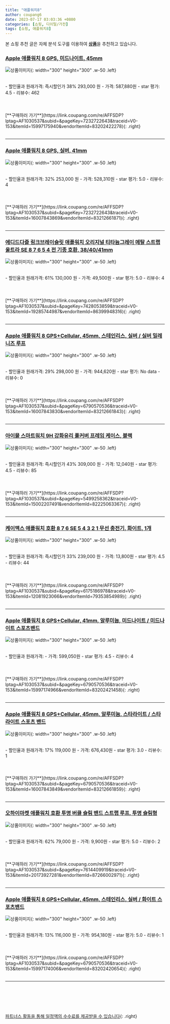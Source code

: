 ```yaml
---
title: "애플워치8"
author: coupang6
date: 2023-07-17 03:03:36 +0800
categories: [쇼핑, 디이털/가전]
tags: [쇼핑, 애플워치8]
---
```


본 쇼핑 추천 글은 자체 분석 도구를 이용하여 [**상품**](https://link.coupang.com/a/bao1ui)을 추천하고 있습니다.

### [Apple 애플워치 8 GPS, 미드나이트, 45mm](https://link.coupang.com/re/AFFSDP?lptag=AF1030537&subid=&pageKey=7232722643&traceid=V0-153&itemId=15997175940&vendorItemId=83202422278)

![상품이미지](https://thumbnail6.coupangcdn.com/thumbnails/remote/230x230ex/image/retail/images/2022/09/21/15/3/36846822-64d3-42fc-a16f-0022efcdd11c.jpg){: width="300" height="300" .w-50 .left}


<br>
- 할인율과 원래가격: 즉시할인가 38%  293,000   원
- 가격: 587,880원
- star 평가: 4.5
- 리뷰수: 462
<br>
<br>
<br>
<br>
[**구매하러 가기**](https://link.coupang.com/re/AFFSDP?lptag=AF1030537&subid=&pageKey=7232722643&traceid=V0-153&itemId=15997175940&vendorItemId=83202422278){: .right}
<br>
<br>

---

### [Apple 애플워치 8 GPS, 실버, 41mm](https://link.coupang.com/re/AFFSDP?lptag=AF1030537&subid=&pageKey=7232722643&traceid=V0-153&itemId=16007843869&vendorItemId=83212661871)

![상품이미지](https://thumbnail8.coupangcdn.com/thumbnails/remote/230x230ex/image/retail/images/2022/09/22/12/6/5925e88e-513d-41a6-8a50-cbfa301209db.jpg){: width="300" height="300" .w-50 .left}


<br>
- 할인율과 원래가격: 32%  253,000   원
- 가격: 528,310원
- star 평가: 5.0
- 리뷰수: 4
<br>
<br>
<br>
<br>
[**구매하러 가기**](https://link.coupang.com/re/AFFSDP?lptag=AF1030537&subid=&pageKey=7232722643&traceid=V0-153&itemId=16007843869&vendorItemId=83212661871){: .right}
<br>
<br>

---

### [에디드다즐 링크브레이슬릿 애플워치 오리지널 티타늄그레이 메탈 스트랩 울트라 SE 8 7 6 5 4 전 기종 호환, 38/40/41mm](https://link.coupang.com/re/AFFSDP?lptag=AF1030537&subid=&pageKey=7428053859&traceid=V0-153&itemId=19285744987&vendorItemId=86399948316)

![상품이미지](https://thumbnail7.coupangcdn.com/thumbnails/remote/230x230ex/image/vendor_inventory/efd5/bcf597ad705cfe2a6762aa641a82707169a3493d3074fd21a0c1890c18a5.jpg){: width="300" height="300" .w-50 .left}


<br>
- 할인율과 원래가격: 61%  130,000   원
- 가격: 49,500원
- star 평가: 5.0
- 리뷰수: 4
<br>
<br>
<br>
<br>
[**구매하러 가기**](https://link.coupang.com/re/AFFSDP?lptag=AF1030537&subid=&pageKey=7428053859&traceid=V0-153&itemId=19285744987&vendorItemId=86399948316){: .right}
<br>
<br>

---

### [Apple 애플워치 8 GPS+Cellular, 45mm, 스테인리스, 실버 / 실버 밀레니즈 루프](https://link.coupang.com/re/AFFSDP?lptag=AF1030537&subid=&pageKey=6790570536&traceid=V0-153&itemId=16007843830&vendorItemId=83212661843)

![상품이미지](https://thumbnail8.coupangcdn.com/thumbnails/remote/230x230ex/image/retail/images/2022/09/22/12/7/7fb1dbd8-e313-4664-895e-34133b3800b6.jpg){: width="300" height="300" .w-50 .left}


<br>
- 할인율과 원래가격: 29%  298,000   원
- 가격: 944,620원
- star 평가: No data
- 리뷰수: 0
<br>
<br>
<br>
<br>
[**구매하러 가기**](https://link.coupang.com/re/AFFSDP?lptag=AF1030537&subid=&pageKey=6790570536&traceid=V0-153&itemId=16007843830&vendorItemId=83212661843){: .right}
<br>
<br>

---

### [아이몰 스마트워치 9H 강화유리 풀커버 프레임 케이스, 블랙](https://link.coupang.com/re/AFFSDP?lptag=AF1030537&subid=&pageKey=5499258362&traceid=V0-153&itemId=15002207491&vendorItemId=82225063367)

![상품이미지](https://thumbnail6.coupangcdn.com/thumbnails/remote/230x230ex/image/rs_quotation_api/ov8bo8ka/d3f748db5b144bb3863934a4f2caac50.jpg){: width="300" height="300" .w-50 .left}


<br>
- 할인율과 원래가격: 즉시할인가 43%  309,000   원
- 가격: 12,040원
- star 평가: 4.5
- 리뷰수: 85
<br>
<br>
<br>
<br>
[**구매하러 가기**](https://link.coupang.com/re/AFFSDP?lptag=AF1030537&subid=&pageKey=5499258362&traceid=V0-153&itemId=15002207491&vendorItemId=82225063367){: .right}
<br>
<br>

---

### [케이맥스 애플워치 호환 8 7 6 SE 5 4 3 2 1 무선 충전기, 화이트, 1개](https://link.coupang.com/re/AFFSDP?lptag=AF1030537&subid=&pageKey=6175186978&traceid=V0-153&itemId=12081923066&vendorItemId=79353854989)

![상품이미지](https://thumbnail7.coupangcdn.com/thumbnails/remote/230x230ex/image/vendor_inventory/c75c/974a1f61daa2385c285d2ebc656cfe4873744a9a896d03467573b6f58655.jpg){: width="300" height="300" .w-50 .left}


<br>
- 할인율과 원래가격: 즉시할인가 33%  239,000   원
- 가격: 13,800원
- star 평가: 4.5
- 리뷰수: 44
<br>
<br>
<br>
<br>
[**구매하러 가기**](https://link.coupang.com/re/AFFSDP?lptag=AF1030537&subid=&pageKey=6175186978&traceid=V0-153&itemId=12081923066&vendorItemId=79353854989){: .right}
<br>
<br>

---

### [Apple 애플워치 8 GPS+Cellular, 41mm, 알루미늄, 미드나이트 / 미드나이트 스포츠밴드](https://link.coupang.com/re/AFFSDP?lptag=AF1030537&subid=&pageKey=6790570536&traceid=V0-153&itemId=15997174966&vendorItemId=83202421458)

![상품이미지](https://thumbnail6.coupangcdn.com/thumbnails/remote/230x230ex/image/retail/images/2022/09/21/15/4/f6bb7d49-876e-4917-8e9c-e9033bc245c0.jpg){: width="300" height="300" .w-50 .left}


<br>
- 할인율과 원래가격: 
- 가격: 599,050원
- star 평가: 4.5
- 리뷰수: 4
<br>
<br>
<br>
<br>
[**구매하러 가기**](https://link.coupang.com/re/AFFSDP?lptag=AF1030537&subid=&pageKey=6790570536&traceid=V0-153&itemId=15997174966&vendorItemId=83202421458){: .right}
<br>
<br>

---

### [Apple 애플워치 8 GPS+Cellular, 45mm, 알루미늄, 스타라이트 / 스타라이트 스포츠 밴드](https://link.coupang.com/re/AFFSDP?lptag=AF1030537&subid=&pageKey=6790570536&traceid=V0-153&itemId=16007843849&vendorItemId=83212661859)

![상품이미지](https://thumbnail10.coupangcdn.com/thumbnails/remote/230x230ex/image/retail/images/2022/09/22/12/1/46c35122-7273-4b78-8404-e25c02c1e1e8.jpg){: width="300" height="300" .w-50 .left}


<br>
- 할인율과 원래가격: 17%  119,000   원
- 가격: 676,430원
- star 평가: 3.0
- 리뷰수: 1
<br>
<br>
<br>
<br>
[**구매하러 가기**](https://link.coupang.com/re/AFFSDP?lptag=AF1030537&subid=&pageKey=6790570536&traceid=V0-153&itemId=16007843849&vendorItemId=83212661859){: .right}
<br>
<br>

---

### [오하이마켓 애플워치 호환 투명 버클 슬림 밴드 스트랩 루프, 투명 슬림형](https://link.coupang.com/re/AFFSDP?lptag=AF1030537&subid=&pageKey=7614409919&traceid=V0-153&itemId=20173927281&vendorItemId=87266002971)

![상품이미지](https://thumbnail7.coupangcdn.com/thumbnails/remote/230x230ex/image/vendor_inventory/ca98/698f4d27de08efcf4254ba2acd1c279dd7325181a25d261c35faf405e145.jpg){: width="300" height="300" .w-50 .left}


<br>
- 할인율과 원래가격: 62%  79,000   원
- 가격: 9,900원
- star 평가: 5.0
- 리뷰수: 2
<br>
<br>
<br>
<br>
[**구매하러 가기**](https://link.coupang.com/re/AFFSDP?lptag=AF1030537&subid=&pageKey=7614409919&traceid=V0-153&itemId=20173927281&vendorItemId=87266002971){: .right}
<br>
<br>

---

### [Apple 애플워치 8 GPS+Cellular, 45mm, 스테인리스, 실버 / 화이트 스포츠밴드](https://link.coupang.com/re/AFFSDP?lptag=AF1030537&subid=&pageKey=6790570536&traceid=V0-153&itemId=15997174006&vendorItemId=83202420654)

![상품이미지](https://thumbnail9.coupangcdn.com/thumbnails/remote/230x230ex/image/retail/images/2022/09/21/15/0/131ca91c-ae67-408e-8abe-b667809f7be4.jpg){: width="300" height="300" .w-50 .left}


<br>
- 할인율과 원래가격: 13%  116,000   원
- 가격: 954,180원
- star 평가: 5.0
- 리뷰수: 1
<br>
<br>
<br>
<br>
[**구매하러 가기**](https://link.coupang.com/re/AFFSDP?lptag=AF1030537&subid=&pageKey=6790570536&traceid=V0-153&itemId=15997174006&vendorItemId=83202420654){: .right}
<br>
<br>

---
<br><br><br><br><br> [파트너스 활동을 통해 일정액의 수수료를 제공받을 수 있습니다](https://link.coupang.com/a/bao1ui){: .right}